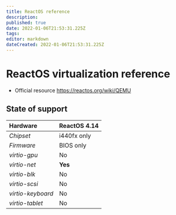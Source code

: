 ```yaml
---
title: ReactOS reference
description: 
published: true
date: 2022-01-06T21:53:31.225Z
tags: 
editor: markdown
dateCreated: 2022-01-06T21:53:31.225Z
---
```


# ReactOS virtualization reference

* Official resource https://reactos.org/wiki/QEMU

## State of support

| **Hardware** | ReactOS 4.14 |
| :-- | -- |
| *Chipset* | i440fx only |
| *Firmware* | BIOS only |
| *virtio-gpu* | No |
| *virtio-net* | **Yes** |
| *virtio-blk* | No |
| *virtio-scsi* | No |
| *virtio-keyboard* | No |
| *virtio-tablet* | No |
